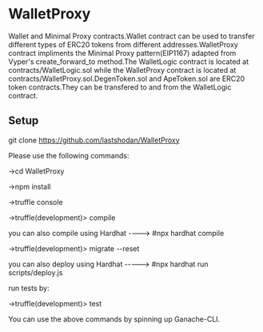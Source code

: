 # WalletProxy
Wallet and Minimal Proxy contracts.Wallet contract can be used to transfer different types of ERC20 tokens from different addresses.WalletProxy contract impliments the Minimal Proxy pattern(EIP1167) adapted from Vyper's create_forward_to method.The WalletLogic contract is located at contracts/WalletLogic.sol while the WalletProxy contract is located at contracts/WalletProxy.sol.DegenToken.sol and ApeToken.sol are ERC20 token contracts.They can be transfered to and from the WalletLogic contract.

Setup
----

git clone https://github.com/lastshodan/WalletProxy

Please use the following commands:

->cd WalletProxy

->npm install

->truffle console

->truffle(development)> compile 

you can also compile using Hardhat ----> #npx hardhat compile 

->truffle(development)> migrate --reset

you can also deploy using Hardhat -----> #npx hardhat run scripts/deploy.js

run tests by:

->truffle(development)> test

You can use the above commands by spinning up Ganache-CLI.
